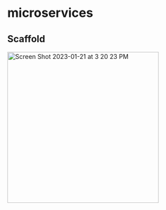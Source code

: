 # microservices

## Scaffold

<img width="344" alt="Screen Shot 2023-01-21 at 3 20 23 PM" src="https://user-images.githubusercontent.com/65870261/213885719-7dea24bf-7ae5-4932-b599-8f26f76837b1.png">

